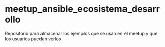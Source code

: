 # meetup_ansible_ecosistema_desarrollo
Repositorio para almacenar los ejemplos que se usan en el meetup y que los usuarios puedan verlos
